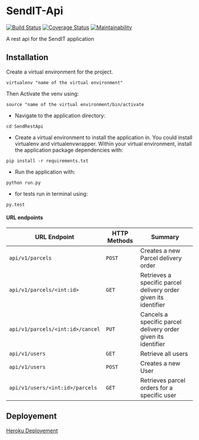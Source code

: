 # SendIT-Api
[![Build Status](https://travis-ci.org/CryceTruly/SendIT-Api.svg?branch=mainapp)](https://travis-ci.org/CryceTruly/SendIT-Api) [![Coverage Status](https://coveralls.io/repos/github/CryceTruly/SendIT-Api/badge.svg?branch=master)](https://coveralls.io/github/CryceTruly/SendIT-Api?branch=master)
[![Maintainability](https://api.codeclimate.com/v1/badges/f84f7744ada502f4799c/maintainability)](https://codeclimate.com/github/CryceTruly/SendIT-Api/maintainability)

A rest api for the SendIT application

## Installation

Create a virtual environment for the project.

```
virtualenv "name of the virtual environment"
```
Then Activate the venv using:
```
source "name of the virtual environment/bin/activate
```

* Navigate to the application directory:

```
cd SendRestApi
```

* Create a virtual environment to install the
application in. You could install virtualenv and virtualenvwrapper.
Within your virtual environment, install the application package dependencies with:

```
pip install -r requirements.txt
```

* Run the application with:

```
python run.py
```
* for tests run in terminal using:

```
py.test
```

#### URL endpoints

| URL Endpoint | HTTP Methods | Summary |
| -------- | ------------- | --------- |
| `api/v1/parcels` | `POST`  | Creates a new Parcel delivery order|
| `api/v1/parcels/<int:id>` | `GET` | Retrieves a specific parcel delivery order given its identifier|
| `api/v1/parcels/<int:id>/cancel` | `PUT` | Cancels a specific parcel delivery order given its identifier |
| `api/v1/users` | `GET` | Retrieve all users |
| `api/v1/users` | `POST` |  Creates a new User |
| `api/v1/users/<int:id>/parcels` | `GET` | Retrieves parcel orders for a specific user |

## Deployement
[Heroku Deployement](https://senditappp.herokuapp.com)
